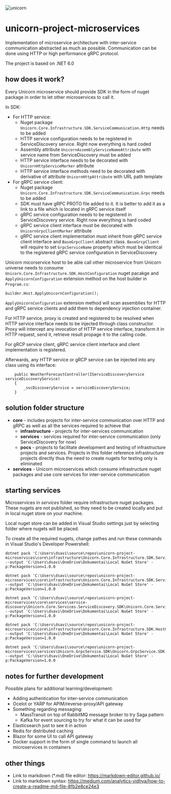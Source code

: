![unicorn](https://clipground.com/images/dabbing-unicorn-clipart.jpg)

# unicorn-project-microservices
Implementation of microservice architecture with inter-service communication abstracted as much as possible. Communication can be done using HTTP or high performance gRPC protocol.

The project is based on .NET 6.0

## how does it work?

Every Unicorn microservice should provide SDK in the form of nuget package in order to let other microservices to call it.

In SDK:
* For HTTP service:
	* Nuget package `Unicorn.Core.Infrastructure.SDK.ServiceCommunication.Http` needs to be added
	* HTTP service configuration needs to be registered in ServiceDiscovery service. Right now everything is hard coded
	* Assembly attribute `UnicornAssemblyServiceNameAttribute` with service name from ServiceDiscovery must be added
	* HTTP service interface needs to be decorated with `UnicornHttpServiceMarker` attribute
	* HTTP service interface methods need to be decorated with derivative of attribute `UnicornHttpAttribute` with URL path template
* For gRPC service client:
	* Nuget package `Unicorn.Core.Infrastructure.SDK.ServiceCommunication.Grpc` needs to be added
	* SDK must have gRPC PROTO file added to it. It is better to add it as a link to a file which is located in gRPC service itself 
	* gRPC service configuration needs to be registered in ServiceDiscovery service. Right now everything is hard coded
	* gRPC service client interface must be decorated with `UnicornGrpcClientMarker` attribute
	* gRPC service client implementation must inherit from gRPC service client interface and `BaseGrpcClient` abstract class. `BaseGrcpClient` will require to set `GrpcServiceName` property which must be identical to the registered gRPC service configuration in ServiceDiscovery

Unicorn micorservice host to be able call other microservice from Unicorn universe needs to consume `Unicorn.Core.Infrastructure.SDK.HostConfiguration` nuget pacakge and `ApplyUnicornConfiguration` extension method on the host builder in `Program.cs`:

`builder.Host.ApplyUnicornConfiguration();`

`ApplyUnicornConfiguration` extension method will scan assemblies for HTTP and gRPC service clients and add them to dependency injection container. 

For HTTP service, proxy is created and registered to be resolved when HTTP service interface needs to be injected through class constructor. Proxy will intercept any invocation of HTTP service interface, transform it in HTTP request, send it, retrieve result propage it to the calling code.

For gRCP service client, gRPC service client interface and client implementation is registered.

Afterwards, any HTTP service or gRCP service can be injected into any class using its interface:

```
    public WeatherForecastController(IServiceDiscoveryService serviceDiscoveryService)
    {
        _svcDiscoveryService = serviceDiscoveryService;
    }
```


## solution folder structure

* **core** - includes projects for inter-service communication over HTTP and gRPC as well as all the services required to achieve that
	* **infrastructure** - projects for inter-services communication
	* **services** - services required for inter-service communication (only ServiceDiscovery for now)
	* **pocs** - projects to facilitate development and testing of infrastructure projects and services. Projects in this folder reference infrastructure projects directly thus the need to create nugets for testing only is eliminated
* **services** - Unicorn microservices which consume infrastructure nuget packages and use core services for inter-service communication

## starting services
Microservices in _services_ folder require infrastructure nuget packages. These nugets are not published, so they need to be created locally and put in local nuget store on your machine.

Local nuget store can be added in Visual Studio settings just by selecting folder where nugets will be placed.

To create all the required nugets, change pathes and run these commands in Visual Studio\'s Developer Powershell:

```
dotnet pack 'C:\Users\dsavi\source\repos\unicorn-project-microservices\core\infrastructure\Unicorn.Core.Infrastructure.SDK.ServiceCommunication.Http\Unicorn.Core.Infrastructure.SDK.ServiceCommunication.Http.csproj' --output 'C:\Users\dsavi\OneDrive\Dokumentai\Local NuGet Store' -p:PackageVersion=1.0.0

dotnet pack 'C:\Users\dsavi\source\repos\unicorn-project-microservices\core\infrastructure\Unicorn.Core.Infrastructure.SDK.ServiceCommunication.Grpc\Unicorn.Core.Infrastructure.SDK.ServiceCommunication.Grpc.csproj' --output 'C:\Users\dsavi\OneDrive\Dokumentai\Local NuGet Store' -p:PackageVersion=1.0.0

dotnet pack 'C:\Users\dsavi\source\repos\unicorn-project-microservices\core\services\service-discovery\Unicorn.Core.Services.ServiceDiscovery.SDK\Unicorn.Core.Services.ServiceDiscovery.SDK.csproj' --output 'C:\Users\dsavi\OneDrive\Dokumentai\Local NuGet Store' -p:PackageVersion=1.0.0

dotnet pack 'C:\Users\dsavi\source\repos\unicorn-project-microservices\core\infrastructure\Unicorn.Core.Infrastructure.SDK.HostConfiguration\Unicorn.Core.Infrastructure.SDK.HostConfiguration.csproj' --output 'C:\Users\dsavi\OneDrive\Dokumentai\Local NuGet Store' -p:PackageVersion=1.0.0

dotnet pack 'C:\Users\dsavi\source\repos\unicorn-project-microservices\services\Unicorn.GrpcService.SDK\Unicorn.GrpcService.SDK.csproj' --output 'C:\Users\dsavi\OneDrive\Dokumentai\Local NuGet Store' -p:PackageVersion=1.0.0
```
## notes for further development

Possible plans for additional learning/development:

* Adding authentication for inter-service communication
* Ocelot or YARP for APIM/reverse-proxy/API gateway
* Something regarding messaging:
	* MassTransit on top of RabbitMQ message broker to try Saga pattern
	* Kafka for event sourcing to try for what it can be used for
* Elasticsearch just to see it in action
* Redis for distributed caching 
* Blazor for some UI to call API gateway
* Docker support in the form of single command to launch all microservices in containers

## other things

* Link to markdown (\*.md) file editor: https://markdown-editor.github.io/
* Link to markdown syntax: https://medium.com/analytics-vidhya/how-to-create-a-readme-md-file-8fb2e8ce24e3
